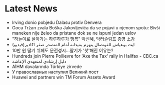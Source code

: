 # Latest News
-  Irving donio pobjedu Dalasu protiv Denvera
-  Goca Tržan zvala Boška Jakovljevića da se pojavi u njenom spotu: Bivši maneken nije želeo da pristane dok se ne ispuni jedan uslov
-  "하늘이로 살아가는 하루하루가 행복" 박신혜, 닥터슬럼프 종영 소감
-  ايت بوعياش للفوتصال ينهزم بميدانه أمام المتصدر صقر اكادير(فيديو)
-  10만 원 딸기 뷔페도 문전성시…딸기가 '핫'해진 이유는?
-  Hundreds join Pierre Poilievre for 'Axe the Tax' rally in Halifax - CBC.ca
-  دليل إرشادي لمتعهدي الإعاشة
-  AİHM davalarında Türkiye zirvede
-  У православных наступил Великий пост
-  Huawei and partners win TM Forum Assets Award
